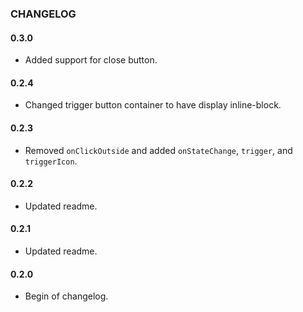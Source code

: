 ### CHANGELOG

#### 0.3.0
- Added support for close button.

#### 0.2.4
- Changed trigger button container to have display inline-block.

#### 0.2.3
- Removed `onClickOutside` and added `onStateChange`, `trigger`, and `triggerIcon`.

#### 0.2.2
- Updated readme.

#### 0.2.1
- Updated readme.

#### 0.2.0
- Begin of changelog.
